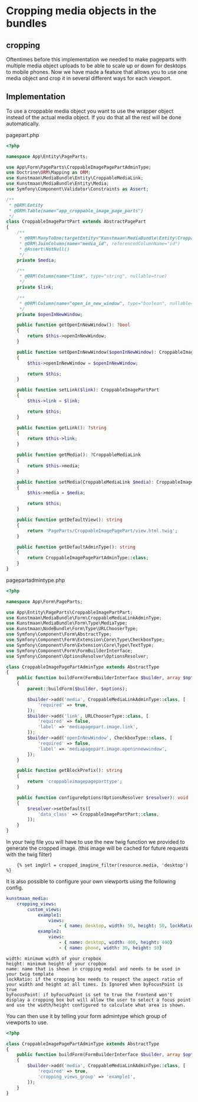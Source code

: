 # Cropping media objects in the bundles

## cropping

Oftentimes before this implementation we needed to make pageparts with multiple media object uploads to be able to scale up or down for desktops to mobile phones.
Now we have made a feature that allows you to use one media object and crop it in several different ways for each viewport.

## Implementation

To use a croppable media object you want to use the wrapper object instead of the actual media object. If you do that all the rest will be done automatically.

pagepart.php
```php
<?php

namespace App\Entity\PageParts;

use App\Form\PageParts\CroppableImagePagePartAdminType;
use Doctrine\ORM\Mapping as ORM;
use Kunstmaan\MediaBundle\Entity\CroppableMediaLink;
use Kunstmaan\MediaBundle\Entity\Media;
use Symfony\Component\Validator\Constraints as Assert;

/**
 * @ORM\Entity
 * @ORM\Table(name="app_croppable_image_page_parts")
 */
class CroppableImagePartPart extends AbstractPagePart
{
    /**
     * @ORM\ManyToOne(targetEntity="Kunstmaan\MediaBundle\Entity\CroppableMediaLink", cascade={"persist"})
     * @ORM\JoinColumn(name="media_id", referencedColumnName="id")
     * @Assert\NotNull()
     */
    private $media;

    /**
     * @ORM\Column(name="link", type="string", nullable=true)
     */
    private $link;

    /**
     * @ORM\Column(name="open_in_new_window", type="boolean", nullable=true)
     */
    private $openInNewWindow;

    public function getOpenInNewWindow(): ?bool
    {
        return $this->openInNewWindow;
    }

    public function setOpenInNewWindow($openInNewWindow): CroppableImagePartPart
    {
        $this->openInNewWindow = $openInNewWindow;

        return $this;
    }

    public function setLink($link): CroppableImagePartPart
    {
        $this->link = $link;

        return $this;
    }

    public function getLink(): ?string
    {
        return $this->link;
    }

    public function getMedia(): ?CroppableMediaLink
    {
        return $this->media;
    }

    public function setMedia(CroppableMediaLink $media): CroppableImagePartPart
    {
        $this->media = $media;

        return $this;
    }

    public function getDefaultView(): string
    {
        return 'PageParts/CroppableImagePagePart/view.html.twig';
    }

    public function getDefaultAdminType(): string
    {
        return CroppableImagePagePartAdminType::class;
    }
}
```

pagepartadmintype.php
```php
<?php

namespace App\Form\PageParts;

use App\Entity\PageParts\CroppableImagePartPart;
use Kunstmaan\MediaBundle\Form\CroppableMediaLinkAdminType;
use Kunstmaan\MediaBundle\Form\Type\MediaType;
use Kunstmaan\NodeBundle\Form\Type\URLChooserType;
use Symfony\Component\Form\AbstractType;
use Symfony\Component\Form\Extension\Core\Type\CheckboxType;
use Symfony\Component\Form\Extension\Core\Type\TextType;
use Symfony\Component\Form\FormBuilderInterface;
use Symfony\Component\OptionsResolver\OptionsResolver;

class CroppableImagePagePartAdminType extends AbstractType
{
    public function buildForm(FormBuilderInterface $builder, array $options): void
    {
        parent::buildForm($builder, $options);

        $builder->add('media', CroppableMediaLinkAdminType::class, [
            'required' => true,
        ]);
        $builder->add('link', URLChooserType::class, [
            'required' => false,
            'label' => 'mediapagepart.image.link',
        ]);
        $builder->add('openInNewWindow', CheckboxType::class, [
            'required' => false,
            'label' => 'mediapagepart.image.openinnewwindow',
        ]);
    }

    public function getBlockPrefix(): string
    {
        return 'croppableimagepageparttype';
    }

    public function configureOptions(OptionsResolver $resolver): void
    {
        $resolver->setDefaults([
            'data_class' => CroppableImagePartPart::class,
        ]);
    }
}
```

In your twig file you will have to use the new twig function we provided to generate the cropped image. (this image will be cached for future requests with the twig filter)
```twig
    {% set imgUrl = cropped_imagine_filter(resource.media, 'desktop') %}
```

It is also possible to configure your own viewports using the following config.
```yaml
kunstmaan_media:
    cropping_views:
        custom_views:
            example1:
                views:
                    - { name: desktop, width: 50, height: 50, lockRatio: true}
            example2:
                views:
                    - { name: desktop, width: 400, height: 400}
                    - { name: phone, width: 30, height: 30}
```
```
width: minimum width of your cropbox
height: minimum height of your cropbox
name: name that is shown in cropping modal and needs to be used in your twig template
lockRatio: if the cropping box needs to respect the aspect ratio of your width and height at all times. Is Ignored when byFocusPoint is true
byFocusPoint: if byFocusPoint is set to true the frontend won't display a cropping box but will allow the user to select a focus point and use the width/height configured to calculate what area is shown.
```

You can then use it by telling your form admintype which group of viewports to use.

```php
<?php

class CroppableImagePagePartAdminType extends AbstractType
{
    public function buildForm(FormBuilderInterface $builder, array $options): void
    {
        $builder->add('media', CroppableMediaLinkAdminType::class, [
            'required' => true,
            'cropping_views_group' => 'example1',
        ]);
    }
}

```
